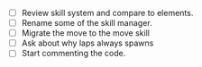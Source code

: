 



- [ ] Review skill system and compare to elements. 
- [ ] Rename some of the skill manager. 
- [ ] Migrate the move to the move skill
- [ ] Ask about why laps always spawns
- [ ] Start commenting the code. 